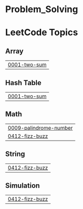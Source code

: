 # Problem_Solving
<!---LeetCode Topics Start-->
# LeetCode Topics
## Array
|  |
| ------- |
| [0001-two-sum](https://github.com/SalmaRamadan25/Problem_Solving/tree/master/0001-two-sum) |
## Hash Table
|  |
| ------- |
| [0001-two-sum](https://github.com/SalmaRamadan25/Problem_Solving/tree/master/0001-two-sum) |
## Math
|  |
| ------- |
| [0009-palindrome-number](https://github.com/SalmaRamadan25/Problem_Solving/tree/master/0009-palindrome-number) |
| [0412-fizz-buzz](https://github.com/SalmaRamadan25/Problem_Solving/tree/master/0412-fizz-buzz) |
## String
|  |
| ------- |
| [0412-fizz-buzz](https://github.com/SalmaRamadan25/Problem_Solving/tree/master/0412-fizz-buzz) |
## Simulation
|  |
| ------- |
| [0412-fizz-buzz](https://github.com/SalmaRamadan25/Problem_Solving/tree/master/0412-fizz-buzz) |
<!---LeetCode Topics End-->